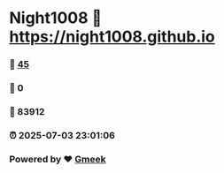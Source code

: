 # Night1008 :link: https://night1008.github.io 
### :page_facing_up: [45](https://night1008.github.io/tag.html) 
### :speech_balloon: 0 
### :hibiscus: 83912 
### :alarm_clock: 2025-07-03 23:01:06 
### Powered by :heart: [Gmeek](https://github.com/Meekdai/Gmeek)
